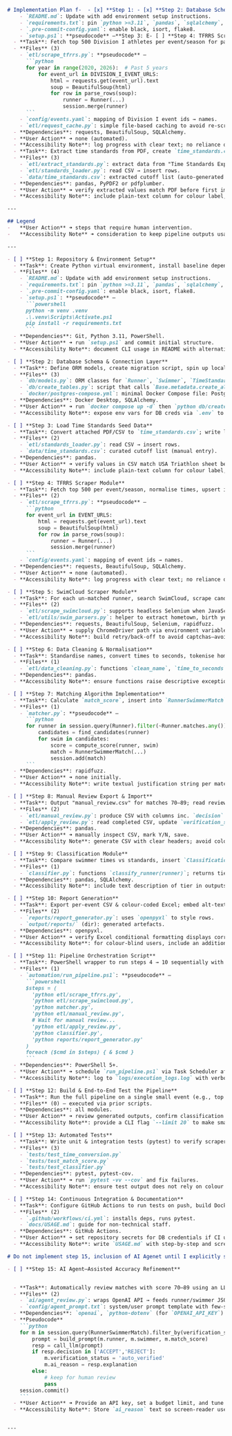 ````markdown
# Implementation Plan f-  - [x] **Step 1: - [x] **Step 2: Database Schema & Connection Layer**epository & Environment Setup** **Files** (4)
    - `README.md`: Update with add environment setup instructions.
    - `requirements.txt`: pin `python >=3.11`, `pandas`, `sqlalchemy`, `requests`, `beautifulsoup4`, `rapidfuzz`, `openpyxl`, `selenium`, `python-dotenv`, `pdfplumber`.
    - `.pre-commit-config.yaml`: enable black, isort, flake8.
    - `setup.ps1`: **pseudocode** –**Step 3: E- [ ] **Step 4: TFRRS Scraper Module**
  - **Task**: Fetch top 500 Division I athletes per event/season for past 5 years, normalise times, upsert into `runners`.
  - **Files** (3)
    - `etl/scrape_tfrrs.py`: **pseudocode** –
      ```python
      for year in range(2020, 2026):  # Past 5 years
          for event_url in DIVISION_I_EVENT_URLS:
              html = requests.get(event_url).text
              soup = BeautifulSoup(html)
              for row in parse_rows(soup):
                  runner = Runner(...)
                  session.merge(runner)
      ```
    - `config/events.yaml`: mapping of Division I event ids → names.
    - `etl/request_cache.py`: simple file-based caching to avoid re-scraping.
  - **Dependencies**: requests, BeautifulSoup, SQLAlchemy.
  - **User Action** ➜ none (automated).
  - **Accessibility Note**: log progress with clear text; no reliance on colour logs.Time Standards Data**
  - **Task**: Extract time standards from PDF, create `time_standards.csv`, write loader script.
  - **Files** (3)
    - `etl/extract_standards.py`: extract data from "Time Standards Explanation.pdf" and create CSV.
    - `etl/standards_loader.py`: read CSV → insert rows.
    - `data/time_standards.csv`: extracted cutoff list (auto-generated from PDF).
  - **Dependencies**: pandas, PyPDF2 or pdfplumber.
  - **User Action** ➜ verify extracted values match PDF before first import.
  - **Accessibility Note**: include plain‑text column for colour label, not just colour hex, for screen readers.hlon_talent_id_detailed_spec.md

---

## Legend
-   **User Action** ➜ steps that require human intervention.
-   **Accessibility Note** ➜ consideration to keep pipeline outputs usable by assistive technology (e.g., screen‑readers, colour‑blind friendly visualisations).

---

- [ ] **Step 1: Repository & Environment Setup**
  - **Task**: Create Python virtual environment, install baseline dependencies, configure pre‑commit hooks.
  - **Files** (4)
    - `README.md`: Update with add environment setup instructions.
    - `requirements.txt`: pin `python >=3.11`, `pandas`, `sqlalchemy`, `requests`, `beautifulsoup4`, `rapidfuzz`, `openpyxl`, `selenium`, `python-dotenv`.
    - `.pre-commit-config.yaml`: enable black, isort, flake8.
    - `setup.ps1`: **pseudocode** –
      ```powershell
      python -m venv .venv
      .\.venv\Scripts\Activate.ps1
      pip install -r requirements.txt
      ```
  - **Dependencies**: Git, Python 3.11, PowerShell.
  - **User Action** ➜ run `setup.ps1` and commit initial structure.
  - **Accessibility Note**: document CLI usage in README with alternative commands for macOS/Linux.

- [ ] **Step 2: Database Schema & Connection Layer**
  - **Task**: Define ORM models, create migration script, spin up local PostgreSQL container.
  - **Files** (3)
    - `db/models.py`: ORM classes for `Runner`, `Swimmer`, `TimeStandard`, `RunnerSwimmerMatch`, `Classification` (**pseudocode only**).
    - `db/create_tables.py`: script that calls `Base.metadata.create_all(engine)`.
    - `docker/postgres-compose.yml`: minimal Docker Compose file: Postgres 15, volume mount.
  - **Dependencies**: Docker Desktop, SQLAlchemy.
  - **User Action** ➜ run `docker compose up -d` then `python db/create_tables.py`.
  - **Accessibility Note**: expose env vars for DB creds via `.env` to avoid hard‑coding.

- [ ] **Step 3: Load Time Standards Seed Data**
  - **Task**: Convert attached PDF/CSV to `time_standards.csv`; write loader script.
  - **Files** (2)
    - `etl/standards_loader.py`: read CSV → insert rows.
    - `data/time_standards.csv`: curated cutoff list (manual entry).
  - **Dependencies**: pandas.
  - **User Action** ➜ verify values in CSV match USA Triathlon sheet before first import.
  - **Accessibility Note**: include plain‑text column for colour label, not just colour hex, for screen readers.

- [ ] **Step 4: TFRRS Scraper Module**
  - **Task**: Fetch top 500 per event/season, normalise times, upsert into `runners`.
  - **Files** (2)
    - `etl/scrape_tfrrs.py`: **pseudocode** –
      ```python
      for event_url in EVENT_URLS:
          html = requests.get(event_url).text
          soup = BeautifulSoup(html)
          for row in parse_rows(soup):
              runner = Runner(...)
              session.merge(runner)
      ```
    - `config/events.yaml`: mapping of event ids → names.
  - **Dependencies**: requests, BeautifulSoup, SQLAlchemy.
  - **User Action** ➜ none (automated).
  - **Accessibility Note**: log progress with clear text; no reliance on colour logs.

- [ ] **Step 5: SwimCloud Scraper Module**
  - **Task**: For each un‑matched runner, search SwimCloud, scrape candidate profiles, store into `swimmers` table.
  - **Files** (2)
    - `etl/scrape_swimcloud.py`: supports headless Selenium when JavaScript search required.
    - `etl/utils/swim_parsers.py`: helper to extract hometown, birth year, best times.
  - **Dependencies**: requests, BeautifulSoup, Selenium, rapidfuzz.
  - **User Action** ➜ supply ChromeDriver path via environment variable.
  - **Accessibility Note**: build retry/back‑off to avoid captchas—avoids forcing manual CAPTCHA challenges.

- [ ] **Step 6: Data Cleaning & Normalisation**
  - **Task**: Standardise names, convert times to seconds, tokenise hometown & team.
  - **Files** (1)
    - `etl/data_cleaning.py`: functions `clean_name`, `time_to_seconds`, etc.
  - **Dependencies**: pandas.
  - **Accessibility Note**: ensure functions raise descriptive exceptions for easier debugging with screen readers.

- [ ] **Step 7: Matching Algorithm Implementation**
  - **Task**: Calculate `match_score`, insert into `RunnerSwimmerMatch`.
  - **Files** (1)
    - `matcher.py`: **pseudocode** –
      ```python
      for runner in session.query(Runner).filter(~Runner.matches.any()):
          candidates = find_candidates(runner)
          for swim in candidates:
              score = compute_score(runner, swim)
              match = RunnerSwimmerMatch(...)
              session.add(match)
      ```
  - **Dependencies**: rapidfuzz.
  - **User Action** ➜ none initially.
  - **Accessibility Note**: write textual justification string per match (fields matched) for audit logs.

- [ ] **Step 8: Manual Review Export & Import**
  - **Task**: Output "manual_review.csv" for matches 70–89; read reviewer decisions back in.
  - **Files** (2)
    - `etl/manual_review.py`: produce CSV with columns inc. `decision` placeholder.
    - `etl/apply_review.py`: read completed CSV, update `verification_status`.
  - **Dependencies**: pandas.
  - **User Action** ➜ manually inspect CSV, mark Y/N, save.
  - **Accessibility Note**: generate CSV with clear headers; avoid colour‑only cues.

- [ ] **Step 9: Classification Module**
  - **Task**: Compare swimmer times vs standards, insert `Classification` rows; assign colour label text + hex.
  - **Files** (1)
    - `classifier.py`: functions `classify_runner(runner)`; returns tier and colour.
  - **Dependencies**: pandas, SQLAlchemy.
  - **Accessibility Note**: include text description of tier in outputs.

- [ ] **Step 10: Report Generation**
  - **Task**: Export per‑event CSV & colour‑coded Excel; embed alt‑text for colour cells.
  - **Files** (2)
    - `reports/report_generator.py`: uses `openpyxl` to style rows.
    - `output/reports/` (dir): generated artefacts.
  - **Dependencies**: openpyxl.
  - **User Action** ➜ verify Excel conditional formatting displays correctly.
  - **Accessibility Note**: for colour‑blind users, include an additional column "Tier".

- [ ] **Step 11: Pipeline Orchestration Script**
  - **Task**: PowerShell wrapper to run steps 4 → 10 sequentially with logging.
  - **Files** (1)
    - `automation/run_pipeline.ps1`: **pseudocode** –
      ```powershell
      $steps = (
        'python etl/scrape_tfrrs.py',
        'python etl/scrape_swimcloud.py',
        'python matcher.py',
        'python etl/manual_review.py',
        # Wait for manual review...
        'python etl/apply_review.py',
        'python classifier.py',
        'python reports/report_generator.py'
      )
      foreach ($cmd in $steps) { & $cmd }
      ```
  - **Dependencies**: PowerShell 5+.
  - **User Action** ➜ schedule `run_pipeline.ps1` via Task Scheduler after each season.
  - **Accessibility Note**: log to `logs/execution_logs.log` with verbosity option.

- [ ] **Step 12: Build & End‑to‑End Test the Pipeline**
  - **Task**: Run the full pipeline on a single small event (e.g., top 20 athletes) to ensure DB writes, match logic, and reporting function.
  - **Files** (0) – executed via prior scripts.
  - **Dependencies**: all modules.
  - **User Action** ➜ review generated outputs, confirm classification accuracy.
  - **Accessibility Note**: provide a CLI flag `--limit 20` to make small‑scale test faster.

- [ ] **Step 13: Automated Tests**
  - **Task**: Write unit & integration tests (pytest) to verify scraper/parsers, matching score calculation, and classification thresholds.
  - **Files** (3)
    - `tests/test_time_conversion.py`
    - `tests/test_match_score.py`
    - `tests/test_classifier.py`
  - **Dependencies**: pytest, pytest‑cov.
  - **User Action** ➜ run `pytest -vv --cov` and fix failures.
  - **Accessibility Note**: ensure test output does not rely on colour (use `pytest --color=no` in CI).

- [ ] **Step 14: Continuous Integration & Documentation**
  - **Task**: Configure GitHub Actions to run tests on push, build Docker image (optional).
  - **Files** (2)
    - `.github/workflows/ci.yml`: installs deps, runs pytest.
    - `docs/USAGE.md`: guide for non‑technical staff.
  - **Dependencies**: GitHub Actions.
  - **User Action** ➜ set repository secrets for DB credentials if CI uses an ephemeral Postgres.
  - **Accessibility Note**: write `USAGE.md` with step‑by‑step and screenshots; include alt‑text on images.

# Do not implement step 15, inclusion of AI Agenet until I explicitly say so. This is will only be necessary if the performance of our code needs aid. 

- [ ] **Step 15: AI Agent–Assisted Accuracy Refinement** 


  - **Task**: Automatically review matches with score 70–89 using an LLM and either (a) confirm the match, (b) reject, or (c) leave for human review if confidence is still low.  
  - **Files** (2)  
    - `ai/agent_review.py`: wraps OpenAI API → feeds runner/swimmer JSON payload, returns decision + explanation.  
    - `config/agent_prompt.txt`: system/user prompt template with few-shot examples.  
  - **Dependencies**: `openai`, `python-dotenv` (for `OPENAI_API_KEY`).  
  - **Pseudocode**  
    ```python
    for m in session.query(RunnerSwimmerMatch).filter_by(verification_status='manual_review'):
        prompt = build_prompt(m.runner, m.swimmer, m.match_score)
        resp = call_llm(prompt)
        if resp.decision in ['ACCEPT','REJECT']:
            m.verification_status = 'auto_verified'
            m.ai_reason = resp.explanation
        else:
            # keep for human review
            pass
    session.commit()
    ```  
  - **User Action** ➜ Provide an API key, set a budget limit, and tune the `CONFIDENCE_THRESHOLD` env var.  
  - **Accessibility Note**: Store `ai_reason` text so screen-reader users can understand why the agent made a decision.


---
````

